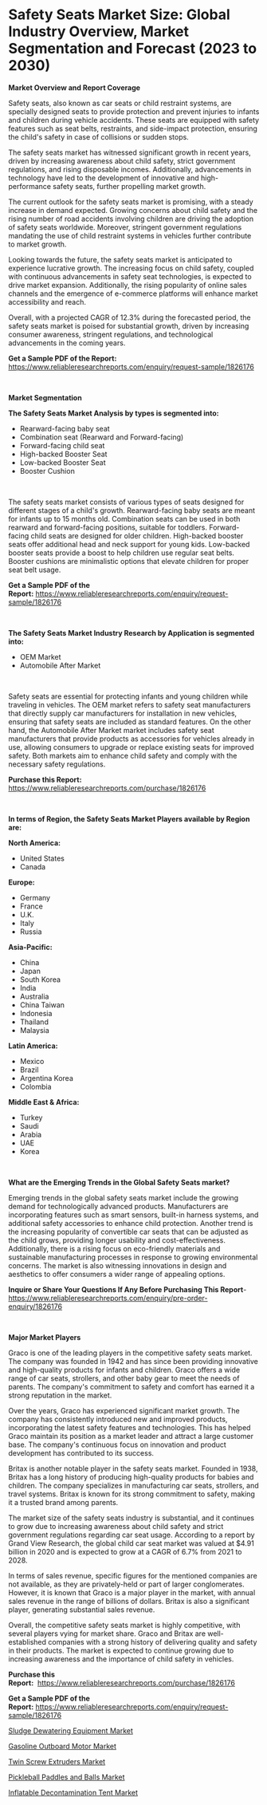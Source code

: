 <p><h1>Safety Seats Market Size: Global Industry Overview, Market Segmentation and Forecast (2023 to 2030)</h1></p><p><strong>Market Overview and Report Coverage</strong></p>
<p><p>Safety seats, also known as car seats or child restraint systems, are specially designed seats to provide protection and prevent injuries to infants and children during vehicle accidents. These seats are equipped with safety features such as seat belts, restraints, and side-impact protection, ensuring the child's safety in case of collisions or sudden stops.</p><p>The safety seats market has witnessed significant growth in recent years, driven by increasing awareness about child safety, strict government regulations, and rising disposable incomes. Additionally, advancements in technology have led to the development of innovative and high-performance safety seats, further propelling market growth.</p><p>The current outlook for the safety seats market is promising, with a steady increase in demand expected. Growing concerns about child safety and the rising number of road accidents involving children are driving the adoption of safety seats worldwide. Moreover, stringent government regulations mandating the use of child restraint systems in vehicles further contribute to market growth.</p><p>Looking towards the future, the safety seats market is anticipated to experience lucrative growth. The increasing focus on child safety, coupled with continuous advancements in safety seat technologies, is expected to drive market expansion. Additionally, the rising popularity of online sales channels and the emergence of e-commerce platforms will enhance market accessibility and reach.</p><p>Overall, with a projected CAGR of 12.3% during the forecasted period, the safety seats market is poised for substantial growth, driven by increasing consumer awareness, stringent regulations, and technological advancements in the coming years.</p></p>
<p><strong>Get a Sample PDF of the Report:</strong> <a href="https://www.reliableresearchreports.com/enquiry/request-sample/1826176">https://www.reliableresearchreports.com/enquiry/request-sample/1826176</a></p>
<p>&nbsp;</p>
<p><strong>Market Segmentation</strong></p>
<p><strong>The Safety Seats Market Analysis by types is segmented into:</strong></p>
<p><ul><li>Rearward-facing baby seat</li><li>Combination seat (Rearward and Forward-facing)</li><li>Forward-facing child seat</li><li>High-backed Booster Seat</li><li>Low-backed Booster Seat</li><li>Booster Cushion</li></ul></p>
<p>&nbsp;</p>
<p><p>The safety seats market consists of various types of seats designed for different stages of a child's growth. Rearward-facing baby seats are meant for infants up to 15 months old. Combination seats can be used in both rearward and forward-facing positions, suitable for toddlers. Forward-facing child seats are designed for older children. High-backed booster seats offer additional head and neck support for young kids. Low-backed booster seats provide a boost to help children use regular seat belts. Booster cushions are minimalistic options that elevate children for proper seat belt usage.</p></p>
<p><strong>Get a Sample PDF of the Report:</strong>&nbsp;<a href="https://www.reliableresearchreports.com/enquiry/request-sample/1826176">https://www.reliableresearchreports.com/enquiry/request-sample/1826176</a></p>
<p>&nbsp;</p>
<p><strong>The Safety Seats Market Industry Research by Application is segmented into:</strong></p>
<p><ul><li>OEM Market</li><li>Automobile After Market</li></ul></p>
<p>&nbsp;</p>
<p><p>Safety seats are essential for protecting infants and young children while traveling in vehicles. The OEM market refers to safety seat manufacturers that directly supply car manufacturers for installation in new vehicles, ensuring that safety seats are included as standard features. On the other hand, the Automobile After Market market includes safety seat manufacturers that provide products as accessories for vehicles already in use, allowing consumers to upgrade or replace existing seats for improved safety. Both markets aim to enhance child safety and comply with the necessary safety regulations.</p></p>
<p><strong>Purchase this Report:</strong>&nbsp; <a href="https://www.reliableresearchreports.com/purchase/1826176">https://www.reliableresearchreports.com/purchase/1826176</a></p>
<p>&nbsp;</p>
<p><strong>In terms of Region, the Safety Seats Market Players available by Region are:</strong></p>
<p>
    <p> <strong> North America: </strong>
        <ul>
            <li>United States</li>
            <li>Canada</li>
        </ul>
        </p> 
    <p> <strong> Europe: </strong>
        <ul>
            <li>Germany</li>
            <li>France</li>
            <li>U.K.</li>
            <li>Italy</li>
            <li>Russia</li>
        </ul>
        </p> 
    <p> <strong> Asia-Pacific: </strong>
        <ul>
            <li>China</li>
            <li>Japan</li>
            <li>South Korea</li>
            <li>India</li>
            <li>Australia</li>
            <li>China Taiwan</li>
            <li>Indonesia</li>
            <li>Thailand</li>
            <li>Malaysia</li>
        </ul>
        </p> 
    <p> <strong> Latin America: </strong>
        <ul>
            <li>Mexico</li>
            <li>Brazil</li>
            <li>Argentina Korea</li>
            <li>Colombia</li>
        </ul>
        </p> 
    <p> <strong> Middle East & Africa: </strong>
        <ul>
            <li>Turkey</li>
            <li>Saudi</li>
            <li>Arabia</li>
            <li>UAE</li>
            <li>Korea</li>
        </ul>
    </p>
    </p>
<p>&nbsp;</p>
<p><strong>What are the Emerging Trends in the Global Safety Seats market?</strong></p>
<p><p>Emerging trends in the global safety seats market include the growing demand for technologically advanced products. Manufacturers are incorporating features such as smart sensors, built-in harness systems, and additional safety accessories to enhance child protection. Another trend is the increasing popularity of convertible car seats that can be adjusted as the child grows, providing longer usability and cost-effectiveness. Additionally, there is a rising focus on eco-friendly materials and sustainable manufacturing processes in response to growing environmental concerns. The market is also witnessing innovations in design and aesthetics to offer consumers a wider range of appealing options.</p></p>
<p><strong>Inquire or Share Your Questions If Any Before Purchasing This Report</strong>- <a href="https://www.reliableresearchreports.com/enquiry/pre-order-enquiry/1826176">https://www.reliableresearchreports.com/enquiry/pre-order-enquiry/1826176</a></p>
<p>&nbsp;</p>
<p><strong>Major Market Players</strong></p>
<p><p>Graco is one of the leading players in the competitive safety seats market. The company was founded in 1942 and has since been providing innovative and high-quality products for infants and children. Graco offers a wide range of car seats, strollers, and other baby gear to meet the needs of parents. The company's commitment to safety and comfort has earned it a strong reputation in the market.</p><p>Over the years, Graco has experienced significant market growth. The company has consistently introduced new and improved products, incorporating the latest safety features and technologies. This has helped Graco maintain its position as a market leader and attract a large customer base. The company's continuous focus on innovation and product development has contributed to its success.</p><p>Britax is another notable player in the safety seats market. Founded in 1938, Britax has a long history of producing high-quality products for babies and children. The company specializes in manufacturing car seats, strollers, and travel systems. Britax is known for its strong commitment to safety, making it a trusted brand among parents.</p><p>The market size of the safety seats industry is substantial, and it continues to grow due to increasing awareness about child safety and strict government regulations regarding car seat usage. According to a report by Grand View Research, the global child car seat market was valued at $4.91 billion in 2020 and is expected to grow at a CAGR of 6.7% from 2021 to 2028.</p><p>In terms of sales revenue, specific figures for the mentioned companies are not available, as they are privately-held or part of larger conglomerates. However, it is known that Graco is a major player in the market, with annual sales revenue in the range of billions of dollars. Britax is also a significant player, generating substantial sales revenue.</p><p>Overall, the competitive safety seats market is highly competitive, with several players vying for market share. Graco and Britax are well-established companies with a strong history of delivering quality and safety in their products. The market is expected to continue growing due to increasing awareness and the importance of child safety in vehicles.</p></p>
<p><strong>Purchase this Report:</strong>&nbsp;&nbsp;<a href="https://www.reliableresearchreports.com/purchase/1826176">https://www.reliableresearchreports.com/purchase/1826176</a></p>
<p></p>
<p><strong>Get a Sample PDF of the Report:</strong>&nbsp;<a href="https://www.reliableresearchreports.com/enquiry/request-sample/1826176">https://www.reliableresearchreports.com/enquiry/request-sample/1826176</a></p>
<p><p><a href="https://www.linkedin.com/pulse/decoding-sludge-dewatering-equipment-market-deep-dive-latest-cfvpe/">Sludge Dewatering Equipment Market</a></p><p><a href="https://www.linkedin.com/pulse/decoding-gasoline-outboard-motor-market-deep-dive-latest-lrqme/">Gasoline Outboard Motor Market</a></p><p><a href="https://www.linkedin.com/pulse/twin-screw-extruders-market-share-amp-new-trends-analysis-8gmoe/">Twin Screw Extruders Market</a></p><p><a href="https://medium.com/@mariliehowe/decoding-pickleball-paddles-and-balls-market-metrics-market-share-trends-and-growth-patterns-1cdb3caa543d">Pickleball Paddles and Balls Market</a></p><p><a href="https://medium.com/@geoanderson1978/inflatable-decontamination-tent-market-competitive-analysis-market-trends-and-forecast-to-2030-d8122422bcf8">Inflatable Decontamination Tent Market</a></p></p>